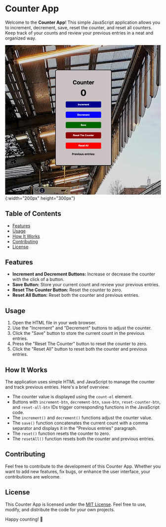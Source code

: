 # Counter App

Welcome to the **Counter App**! This simple JavaScript application allows you to increment, decrement, save, reset the counter, and reset all counters. Keep track of your counts and review your previous entries in a neat and organized way.

![Counter App Screenshot](counter_app_screenshot.png){:width="200px" height="300px"}

## Table of Contents

-   [Features](#features)
-   [Usage](#usage)
-   [How It Works](#how-it-works)
-   [Contributing](#contributing)
-   [License](#license)

## Features

-   **Increment and Decrement Buttons:** Increase or decrease the counter with the click of a button.
-   **Save Button:** Store your current count and review your previous entries.
-   **Reset The Counter Button:** Reset the counter to zero.
-   **Reset All Button:** Reset both the counter and previous entries.

## Usage

1. Open the HTML file in your web browser.
2. Use the "Increment" and "Decrement" buttons to adjust the counter.
3. Click the "Save" button to store the current count in the previous entries.
4. Press the "Reset The Counter" button to reset the counter to zero.
5. Click the "Reset All" button to reset both the counter and previous entries.

## How It Works

The application uses simple HTML and JavaScript to manage the counter and track previous entries. Here's a brief overview:

-   The counter value is displayed using the `count-el` element.
-   Buttons with `increment-btn`, `decrement-btn`, `save-btn`, `reset-counter-btn`, and `reset-all-btn` IDs trigger corresponding functions in the JavaScript code.
-   The `increment()` and `decrement()` functions adjust the counter value.
-   The `save()` function concatenates the current count with a comma separator and displays it in the "Previous entries" paragraph.
-   The `reset()` function resets the counter to zero.
-   The `resetAll()` function resets both the counter and previous entries.

## Contributing

Feel free to contribute to the development of this Counter App. Whether you want to add new features, fix bugs, or enhance the user interface, your contributions are welcome.

## License

This Counter App is licensed under the [MIT License](LICENSE). Feel free to use, modify, and distribute the code for your own projects.

Happy counting! 🚀
